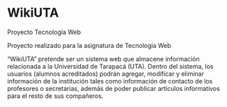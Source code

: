 # WikiUTA
Proyecto Tecnología Web

Proyecto realizado para la asignatura de Tecnologia Web

“WikiUTA” pretende ser un sistema web que almacene información relacionada a la
Universidad de Tarapacá (UTA). Dentro del sistema, los usuarios (alumnos acreditados)
podrán agregar, modificar y eliminar información de la institución tales como información
de contacto de los profesores o secretarias, además de poder publicar artículos informativos
para el resto de sus compañeros.
